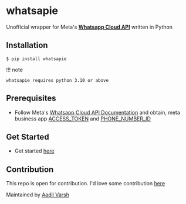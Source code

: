 # whatsapie

Unofficial wrapper for Meta's [**Whatsapp Cloud API**](https://developers.facebook.com/docs/whatsapp/cloud-api) written in Python

## Installation

```console
$ pip install whatsapie
```

!!! note

    whatsapie requires python 3.10 or above

## Prerequisites

-   Follow Meta's [Whatsapp Cloud API Documentation](https://developers.facebook.com/docs/whatsapp/cloud-api) and obtain, meta business app [ACCESS_TOKEN](#) and [PHONE_NUMBER_ID]()

## Get Started

-   Get started [here](/whatsapie/get-started/)

## Contribution

This repo is open for contribution. I'd love some contribution [here](https://github.com/advrxh/whatsapie)

Maintained by [Aadil Varsh](https://advrxh.github.io)
